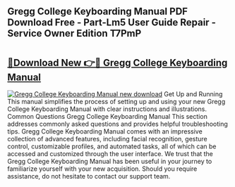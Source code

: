 ## Gregg College Keyboarding Manual PDF Download Free - Part-Lm5 User Guide Repair - Service Owner Edition T7PmP

# <h2><a href="http://bc81076.oget.top/?id=Gregg+College+Keyboarding+Manual">🔗Download New 👉🔴 Gregg College Keyboarding Manual</a></h2>

[![Gregg College Keyboarding Manual new download](https://i.imgur.com/5g1atiW.png)](http://bc81076.oget.top/?id=Gregg+College+Keyboarding+Manual)
Get Up and Running This manual simplifies the process of setting up and using your new Gregg College Keyboarding Manual with clear instructions and illustrations. Common Questions Gregg College Keyboarding Manual This section addresses commonly asked questions and provides helpful troubleshooting tips. Gregg College Keyboarding Manual comes with an impressive collection of advanced features, including facial recognition, gesture control, customizable profiles, and automated tasks, all of which can be accessed and customized through the user interface. We trust that the Gregg College Keyboarding Manual has been useful in your journey to familiarize yourself with your new acquisition. Should you require assistance, do not hesitate to contact our support team.
